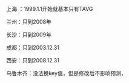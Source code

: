 上海 ：1999.1.1开始就基本只有TAVG

兰州：只到2008年

长沙：只到2009年

成都：只到2003.12.31

西安：只到2008.12.31

乌鲁木齐：没法换key值，但是修改后不影响预测，

